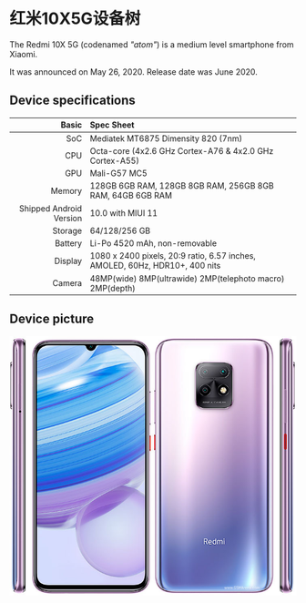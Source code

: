 # 红米10X5G设备树

The Redmi 10X 5G (codenamed _"atom"_) is a medium level smartphone from Xiaomi.

It was announced on May 26, 2020. Release date was June 2020.

## Device specifications

Basic   | Spec Sheet
-------:|:-------------------------
SoC     | Mediatek MT6875 Dimensity 820 (7nm)
CPU     | Octa-core (4x2.6 GHz Cortex-A76 & 4x2.0 GHz Cortex-A55)
GPU     | Mali-G57 MC5
Memory  | 128GB 6GB RAM, 128GB 8GB RAM, 256GB 8GB RAM, 64GB 6GB RAM
Shipped Android Version | 10.0 with MIUI 11
Storage | 64/128/256 GB
Battery | Li-Po 4520 mAh, non-removable
Display | 1080 x 2400 pixels, 20:9 ratio, 6.57 inches, AMOLED, 60Hz, HDR10+, 400 nits
Camera  | 48MP(wide) 8MP(ultrawide) 2MP(telephoto macro) 2MP(depth)
## Device picture

![Redmi 10X 5G ](https://github.com/AtomAndroid/android_device_redmi_atom/blob/device/files/atom.jpg "Redmi 10X 5G")
